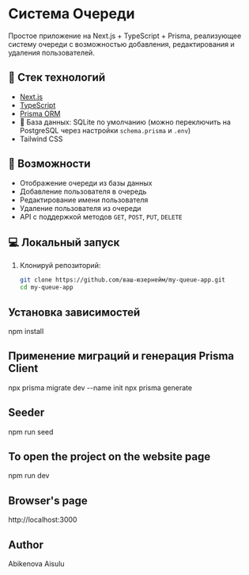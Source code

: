 # Система Очереди

Простое приложение на Next.js + TypeScript + Prisma, реализующее систему очереди с возможностью добавления, редактирования и удаления пользователей.

## 🔧 Стек технологий

- [Next.js](https://nextjs.org/)
- [TypeScript](https://www.typescriptlang.org/)
- [Prisma ORM](https://www.prisma.io/)
- 💾 База данных: SQLite по умолчанию (можно переключить на PostgreSQL через настройки `schema.prisma` и `.env`)
- Tailwind CSS

## 🚀 Возможности

- Отображение очереди из базы данных
- Добавление пользователя в очередь
- Редактирование имени пользователя
- Удаление пользователя из очереди
- API с поддержкой методов `GET`, `POST`, `PUT`, `DELETE`

## 💻 Локальный запуск

1. Клонируй репозиторий:
   ```bash
   git clone https://github.com/ваш-юзернейм/my-queue-app.git
   cd my-queue-app
   ```

## Установка зависимостей

npm install

## Применение миграций и генерация Prisma Client

npx prisma migrate dev --name init
npx prisma generate

## Seeder

npm run seed

## To open the project on the website page

npm run dev

## Browser's page

http://localhost:3000

## Author

Abikenova Aisulu
